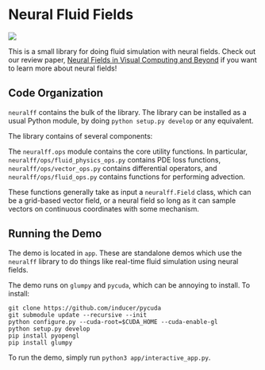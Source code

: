 # Neural Fluid Fields

![](media/demo.gif)

This is a small library for doing fluid simulation with neural fields. 
Check out our review paper, [Neural Fields in Visual Computing and Beyond](https://neuralfields.cs.brown.edu/)
if you want to learn more about neural fields!

## Code Organization

`neuralff` contains the bulk of the library. The library can be installed as a usual Python module,
by doing `python setup.py develop` or any equivalent. 

The library contains of several components:

The `neuralff.ops` module contains the core utility functions. In particular, 
`neuralff/ops/fluid_physics_ops.py` contains PDE loss functions, `neuralff/ops/vector_ops.py` contains
differential operators, and `neuralff/ops/fluid_ops.py` contains functions for performing advection.

These functions generally take as input a `neuralff.Field` class, which can be a grid-based vector field,
or a neural field so long as it can sample vectors on continuous coordinates with some mechanism.

## Running the Demo

The demo is located in `app`. These are standalone demos which use the `neuralff` library to do things like
real-time fluid simulation using neural fields. 

The demo runs on `glumpy` and `pycuda`, which can be annoying to install. To install:

```
git clone https://github.com/inducer/pycuda
git submodule update --recursive --init
python configure.py --cuda-root=$CUDA_HOME --cuda-enable-gl
python setup.py develop
pip install pyopengl
pip install glumpy
```

To run the demo, simply run `python3 app/interactive_app.py`.


